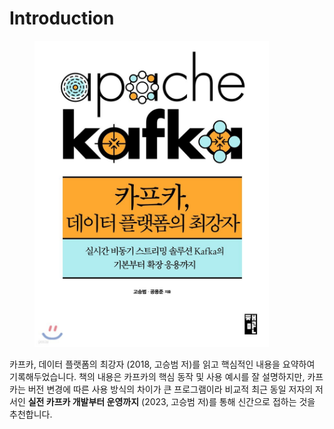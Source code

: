 # Introduction

<figure><img src=".gitbook/assets/XL (2).jpeg" alt="" width="375"><figcaption></figcaption></figure>

카프카, 데이터 플랫폼의 최강자 (2018, 고승범 저)를 읽고 핵심적인 내용을 요약하여 기록해두었습니다. 책의 내용은 카프카의 핵심 동작 및 사용 예시를 잘 설명하지만, 카프카는 버전 변경에 따른 사용 방식의 차이가 큰 프로그램이라 비교적 최근 동일 저자의 저서인 **실전 카프카 개발부터 운영까지** (2023, 고승범 저)를 통해 신간으로 접하는 것을 추천합니다.&#x20;
